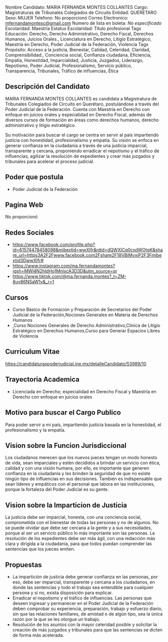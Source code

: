 Nombre Candidato: MARIA FERNANDA MONTES COLLANTES
Cargo: Magistraturas de Tribunales Colegiados de Circuito
Entidad: QUERETARO
Sexo: MUJER
Telefono: No proporcionó
Correo Electronico: mfernandamontesc@gmail.com
Numero de lista en boleta: *No especificado*
Escolaridad: Maestría
Estatus Escolaridad: Título profesional
Tags Educación: Derecho, Derecho Administrativo, Derecho Fiscal, Derechos Humanos, Juicios Orales., Licenciatura en Derecho, Litigio Estratégico, Maestría en Derecho, Poder Judicial de la Federación, Violencia
Tags Propósito: Acceso a la justicia, Bienestar, Calidad, Celeridad, Claridad, Comprensibilidad., Conciencia social, Confianza ciudadana, Eficiencia, Empatía, Honestidad, Imparcialidad, Justicia, Juzgados, Liderazgo, Nepotismo, Poder Judicial, Profesionalismo, Servicio público, Transparencia, Tribunales, Tráfico de influencias, Ética


## Descripción del Candidato 

MARIA FERNANDA MONTES COLLANTES es candidata a Magistratura de Tribunales Colegiados de Circuito en Querétaro, postulándose a través del Poder Judicial de la Federación. Cuenta con Maestría en Derecho con enfoque en juicios orales y especialidad en Derecho Fiscal, además de diversos cursos de formación en áreas como derechos humanos, derecho administrativo y litigio estratégico.

Su motivación para buscar el cargo se centra en servir al país impartiendo justicia con honestidad, profesionalismo y empatía. Su visión se enfoca en generar confianza en la ciudadanía a través de una justicia imparcial, transparente y cercana, proponiendo erradicar el nepotismo y el tráfico de influencias, agilizar la resolución de expedientes y crear más juzgados y tribunales para acelerar el proceso judicial.


## Poder que postula

- Poder Judicial de la Federación


## Pagina Web

No proporcionó


## Redes Sociales

- https://www.facebook.com/profile.php?id=61574478458098&mibextid=wwXIfr&rdid=dQWXICq0cxdWOtgK&share_url=https3A2F2Fwww.facebook.com2Fshare2F18VBiMvxiP2F3Fmibextid3DwwXIfr#
- https://www.instagram.com/ma.fernandamontes?igsh=MWl4N2hldHo1MnlscA3D3D&utm_source=qr
- https://www.tiktok.com/@ma.fernanda.montes?_t=ZM-8uy86NSaW1v&_r=1


## Cursos

- Curso Básico de Formación y Preparación de Secretarios del Poder Judicial de la Federación,Nociones Generales en Materia de Derechos Humanos
- ,Curso Nociones Generales de Derecho Administrativo,Clínica de Litigio Estratégico en Derechos Humanos,Curso para Generar Espacios Libres de Violencia


## Curriculum Vitae

https://candidaturaspoderjudicial.ine.mx/detalleCandidato/53989/10


## Trayectoria Academica

- Licenciada en Derecho; especialidad en Derecho Fiscal y Maestría en Derecho con enfoque en juicios orales


## Motivo para buscar el Cargo Publico

Para poder servir a mi país, impartiendo justicia basada en la honestidad, el profesionalismo y la empatía.


## Vision sobre la Funcion Jurisdiccional

Los ciudadanos merecen que los nuevos jueces tengan un modo honesto de vida, sean imparciales y estén decididos a brindar un servicio con ética, calidad y con una visión humana, por ello, es importante que generen confianza en la ciudadanía y les brinden la seguridad de que no existe ningún tipo de influencias en sus decisiones. También es indispensable que sean líderes y empáticos con el personal que labora en las instituciones, porque la fortaleza del Poder Judicial es su gente.


## Vision sobre la Imparticion de Justicia

La justicia debe ser imparcial, honesta, con una conciencia social, comprometida con el bienestar de todas las personas y no de algunos. No se puede olvidar que debe ser cercana a la gente y a sus necesidades, porque al ser un servicio público lo más importante son las personas. La resolución de los expedientes debe ser más ágil, con una redacción más clara y dirigida a la ciudadanía, para que todos puedan comprender las sentencias que los jueces emiten.


## Propuestas

- La impartición de justicia debe generar confianza en las personas, por eso, debe ser imparcial, transparente y cercana a los ciudadanos, en donde las sentencias y todo el trabajo sea entendible para cualquier persona y si no, exista disposición para explicar.
- Erradicar el nepotismo y el tráfico de influencias. Las personas que deseen ingresar y permanecer en el Poder Judicial de la Federación deben comprobar su experiencia, preparación, trabajo y esfuerzo diario, sin que las relaciones familiares, de amistad o de algún tipo, sea la única razón por la que se les otorgue un trabajo.
- Resolución de los asuntos con la mayor celeridad posible y solicitar la creación de más juzgados y tribunales para que las sentencias se dicten de forma más acelerada.

